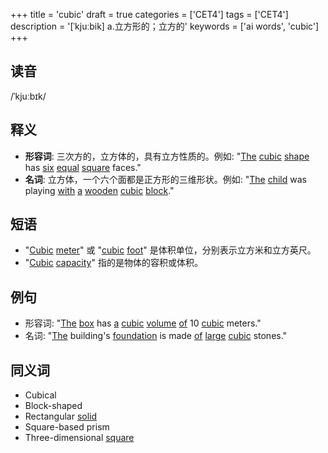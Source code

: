 +++
title = 'cubic'
draft = true
categories = ['CET4']
tags = ['CET4']
description = '[ˈkjuːbik] a.立方形的；立方的'
keywords = ['ai words', 'cubic']
+++

## 读音
/ˈkjuːbɪk/

## 释义
- **形容词**: 三次方的，立方体的，具有立方性质的。例如: "[The](/post/the/) [cubic](/post/cubic/) [shape](/post/shape/) has [six](/post/six/) [equal](/post/equal/) [square](/post/square/) faces."
- **名词**: 立方体，一个六个面都是正方形的三维形状。例如: "[The](/post/the/) [child](/post/child/) was playing [with](/post/with/) [a](/post/a/) [wooden](/post/wooden/) [cubic](/post/cubic/) [block](/post/block/)."

## 短语
- "[Cubic](/post/cubic/) [meter](/post/meter/)" 或 "[cubic](/post/cubic/) [foot](/post/foot/)" 是体积单位，分别表示立方米和立方英尺。
- "[Cubic](/post/cubic/) [capacity](/post/capacity/)" 指的是物体的容积或体积。

## 例句
- 形容词: "[The](/post/the/) [box](/post/box/) has [a](/post/a/) [cubic](/post/cubic/) [volume](/post/volume/) [of](/post/of/) 10 [cubic](/post/cubic/) meters."
- 名词: "[The](/post/the/) building's [foundation](/post/foundation/) is made [of](/post/of/) [large](/post/large/) [cubic](/post/cubic/) stones."

## 同义词
- Cubical
- Block-shaped
- Rectangular [solid](/post/solid/)
- Square-based prism
- Three-dimensional [square](/post/square/)
